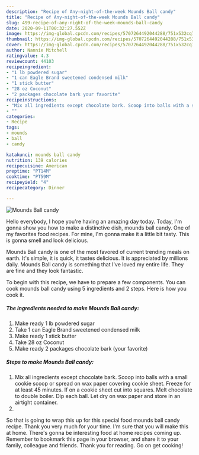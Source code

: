 ```yaml
---
description: "Recipe of Any-night-of-the-week Mounds Ball candy"
title: "Recipe of Any-night-of-the-week Mounds Ball candy"
slug: 499-recipe-of-any-night-of-the-week-mounds-ball-candy
date: 2020-09-11T00:32:27.552Z
image: https://img-global.cpcdn.com/recipes/5707264492044288/751x532cq70/mounds-ball-candy-recipe-main-photo.jpg
thumbnail: https://img-global.cpcdn.com/recipes/5707264492044288/751x532cq70/mounds-ball-candy-recipe-main-photo.jpg
cover: https://img-global.cpcdn.com/recipes/5707264492044288/751x532cq70/mounds-ball-candy-recipe-main-photo.jpg
author: Nannie Mitchell
ratingvalue: 4.3
reviewcount: 44103
recipeingredient:
- "1 lb powdered sugar"
- "1 can Eagle Brand sweetened condensed milk"
- "1 stick butter"
- "28 oz Coconut"
- "2 packages chocolate bark your favorite"
recipeinstructions:
- "Mix all ingredients except chocolate bark. Scoop into balls with a small cookie scoop or spread on wax paper covering cookie sheet. Freeze for at least 45 minutes. If on a cookie sheet cut into squares. Melt chocolate to double boiler. Dip each ball. Let dry on wax paper and store in an airtight container."
- ""
categories:
- Recipe
tags:
- mounds
- ball
- candy

katakunci: mounds ball candy 
nutrition: 139 calories
recipecuisine: American
preptime: "PT14M"
cooktime: "PT59M"
recipeyield: "4"
recipecategory: Dinner

---
```



![Mounds Ball candy](https://img-global.cpcdn.com/recipes/5707264492044288/751x532cq70/mounds-ball-candy-recipe-main-photo.jpg)

Hello everybody, I hope you're having an amazing day today. Today, I'm gonna show you how to make a distinctive dish, mounds ball candy. One of my favorites food recipes. For mine, I'm gonna make it a little bit tasty. This is gonna smell and look delicious.



Mounds Ball candy is one of the most favored of current trending meals on earth. It's simple, it is quick, it tastes delicious. It is appreciated by millions daily. Mounds Ball candy is something that I've loved my entire life. They are fine and they look fantastic.


To begin with this recipe, we have to prepare a few components. You can cook mounds ball candy using 5 ingredients and 2 steps. Here is how you cook it.

<!--inarticleads1-->

##### The ingredients needed to make Mounds Ball candy:

1. Make ready 1 lb powdered sugar
1. Take 1 can Eagle Brand sweetened condensed milk
1. Make ready 1 stick butter
1. Take 28 oz Coconut
1. Make ready 2 packages chocolate bark (your favorite)




<!--inarticleads2-->

##### Steps to make Mounds Ball candy:

1. Mix all ingredients except chocolate bark. Scoop into balls with a small cookie scoop or spread on wax paper covering cookie sheet. Freeze for at least 45 minutes. If on a cookie sheet cut into squares. Melt chocolate to double boiler. Dip each ball. Let dry on wax paper and store in an airtight container.
1. 




So that is going to wrap this up for this special food mounds ball candy recipe. Thank you very much for your time. I'm sure that you will make this at home. There's gonna be interesting food at home recipes coming up. Remember to bookmark this page in your browser, and share it to your family, colleague and friends. Thank you for reading. Go on get cooking!
